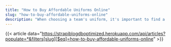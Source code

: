 ```yaml
---
title: "How to Buy Affordable Uniforms Online"
slug: "how-to-buy-affordable-uniforms-online"
description: "When choosing a team's uniform, it's important to find a high-quality, custom-printed option that displays the team's logo. Many baseball uniforms can be personalized to have the team's name and/or logo added."
---
```


{{< article data="https://strapiblogdboptimized.herokuapp.com/api/articles?populate=*&filters[slug][$eq]=how-to-buy-affordable-uniforms-online" >}}
